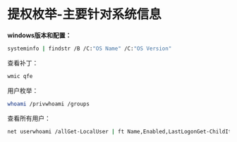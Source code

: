 # 提权枚举-主要针对系统信息

**windows版本和配置：**

```bash
systeminfo | findstr /B /C:"OS Name" /C:"OS Version"
```

查看补丁：

```bash
wmic qfe
```

用户枚举：

```bash
whoami /privwhoami /groups
```

查看所有用户：

```bash
net userwhoami /allGet-LocalUser | ft Name,Enabled,LastLogonGet-ChildItem C:\Users -Force | select Name
```